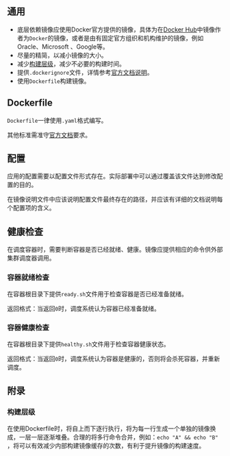 ## 通用

+ 底层依赖镜像应使用Docker官方提供的镜像，具体为在[Docker Hub](https://store.docker.com)中镜像作者为`Docker`的镜像，或者是由有固定官方组织和机构维护的镜像，例如Oracle、Microsoft 、Google等。
+ 尽量的精简，以减小镜像的大小。
+ 减少[构建层级](#构建层级)，减少不必要的构建时间。
+ 提供`.dockerignore`文件，详情参考[官方文档说明](https://docs.docker.com/engine/reference/builder/#dockerignore-file)。
+ 使用`Dockerfile`构建镜像。

## Dockerfile

`Dockerfile`一律使用`.yaml`格式编写。

其他标准需准守[官方文档](https://docs.docker.com/engine/reference/builder/)要求。

## 配置

应用的配置需要以配置文件形式存在。实际部署中可以通过覆盖该文件达到修改配置的目的。

在镜像说明文件中应该说明配置文件最终存在的路径，并应该有详细的文档说明每个配置项的含义。

## 健康检查

在调度容器时，需要判断容器是否已经就绪、健康。镜像应提供相应的命令供外部集群调度器调用。

### 容器就绪检查

在容器根目录下提供`ready.sh`文件用于检查容器是否已经准备就绪。

返回格式：当返回`0`时，调度系统认为容器已经准备就绪。

### 容器健康检查

在容器根目录下提供`healthy.sh`文件用于检查容器健康状态。

返回格式：当返回`0`时，调度系统认为容器是健康的，否则将会杀死容器，并重新调度。



## 附录

### 构建层级

在使用Dockerfile时，将自上而下逐行执行，将为每一行生成一个单独的镜像换成，一层一层逐渐堆叠。合理的将多行命令合并，例如：`echo "A" && echo "B" `，将可以有效减少内部构建镜像缓存的次数，有利于提升镜像的构建速度。